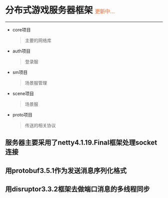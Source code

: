 # 分布式游戏服务器框架 <font color=#f1986d size=3>更新中...</font>
------
* core项目
	>主要的网络库
* auth项目
	>登录服
* sm项目
	>场景服管理
* scene项目
	>场景服
* proto项目
	>传送的相关协议
## 服务器主要采用了netty4.1.19.Final框架处理socket连接
## 用protobuf3.5.1作为发送消息序列化格式
## 用disruptor3.3.2框架去做端口消息的多线程同步
	


